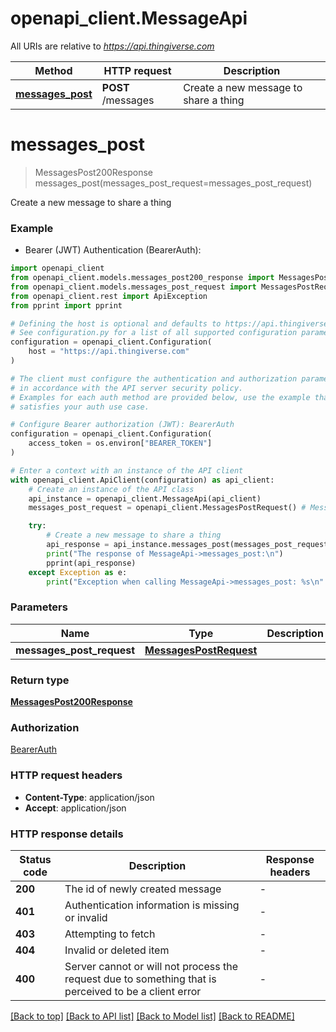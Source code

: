 # openapi_client.MessageApi

All URIs are relative to *https://api.thingiverse.com*

Method | HTTP request | Description
------------- | ------------- | -------------
[**messages_post**](MessageApi.md#messages_post) | **POST** /messages | Create a new message to share a thing


# **messages_post**
> MessagesPost200Response messages_post(messages_post_request=messages_post_request)

Create a new message to share a thing

### Example

* Bearer (JWT) Authentication (BearerAuth):

```python
import openapi_client
from openapi_client.models.messages_post200_response import MessagesPost200Response
from openapi_client.models.messages_post_request import MessagesPostRequest
from openapi_client.rest import ApiException
from pprint import pprint

# Defining the host is optional and defaults to https://api.thingiverse.com
# See configuration.py for a list of all supported configuration parameters.
configuration = openapi_client.Configuration(
    host = "https://api.thingiverse.com"
)

# The client must configure the authentication and authorization parameters
# in accordance with the API server security policy.
# Examples for each auth method are provided below, use the example that
# satisfies your auth use case.

# Configure Bearer authorization (JWT): BearerAuth
configuration = openapi_client.Configuration(
    access_token = os.environ["BEARER_TOKEN"]
)

# Enter a context with an instance of the API client
with openapi_client.ApiClient(configuration) as api_client:
    # Create an instance of the API class
    api_instance = openapi_client.MessageApi(api_client)
    messages_post_request = openapi_client.MessagesPostRequest() # MessagesPostRequest |  (optional)

    try:
        # Create a new message to share a thing
        api_response = api_instance.messages_post(messages_post_request=messages_post_request)
        print("The response of MessageApi->messages_post:\n")
        pprint(api_response)
    except Exception as e:
        print("Exception when calling MessageApi->messages_post: %s\n" % e)
```



### Parameters


Name | Type | Description  | Notes
------------- | ------------- | ------------- | -------------
 **messages_post_request** | [**MessagesPostRequest**](MessagesPostRequest.md)|  | [optional] 

### Return type

[**MessagesPost200Response**](MessagesPost200Response.md)

### Authorization

[BearerAuth](../README.md#BearerAuth)

### HTTP request headers

 - **Content-Type**: application/json
 - **Accept**: application/json

### HTTP response details

| Status code | Description | Response headers |
|-------------|-------------|------------------|
**200** | The id of newly created message |  -  |
**401** | Authentication information is missing or invalid |  -  |
**403** | Attempting to fetch |  -  |
**404** | Invalid or deleted item |  -  |
**400** | Server cannot or will not process the request due to something that is perceived to be a client error |  -  |

[[Back to top]](#) [[Back to API list]](../README.md#documentation-for-api-endpoints) [[Back to Model list]](../README.md#documentation-for-models) [[Back to README]](../README.md)

